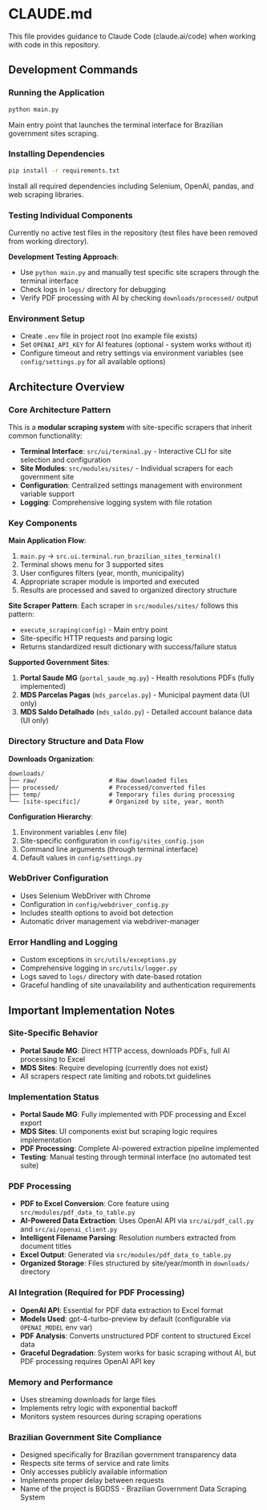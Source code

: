 # CLAUDE.md

This file provides guidance to Claude Code (claude.ai/code) when working with code in this repository.

## Development Commands

### Running the Application
```bash
python main.py
```
Main entry point that launches the terminal interface for Brazilian government sites scraping.

### Installing Dependencies
```bash
pip install -r requirements.txt
```
Install all required dependencies including Selenium, OpenAI, pandas, and web scraping libraries.

### Testing Individual Components
Currently no active test files in the repository (test files have been removed from working directory).

**Development Testing Approach**:
- Use `python main.py` and manually test specific site scrapers through the terminal interface
- Check logs in `logs/` directory for debugging
- Verify PDF processing with AI by checking `downloads/processed/` output

### Environment Setup
- Create `.env` file in project root (no example file exists)
- Set `OPENAI_API_KEY` for AI features (optional - system works without it)
- Configure timeout and retry settings via environment variables (see `config/settings.py` for all available options)

## Architecture Overview

### Core Architecture Pattern
This is a **modular scraping system** with site-specific scrapers that inherit common functionality:

- **Terminal Interface**: `src/ui/terminal.py` - Interactive CLI for site selection and configuration
- **Site Modules**: `src/modules/sites/` - Individual scrapers for each government site
- **Configuration**: Centralized settings management with environment variable support
- **Logging**: Comprehensive logging system with file rotation

### Key Components

**Main Application Flow**:
1. `main.py` → `src.ui.terminal.run_brazilian_sites_terminal()`
2. Terminal shows menu for 3 supported sites
3. User configures filters (year, month, municipality)
4. Appropriate scraper module is imported and executed
5. Results are processed and saved to organized directory structure

**Site Scraper Pattern**:
Each scraper in `src/modules/sites/` follows this pattern:
- `execute_scraping(config)` - Main entry point
- Site-specific HTTP requests and parsing logic
- Returns standardized result dictionary with success/failure status

**Supported Government Sites**:
1. **Portal Saude MG** (`portal_saude_mg.py`) - Health resolutions PDFs (fully implemented)
2. **MDS Parcelas Pagas** (`mds_parcelas.py`) - Municipal payment data (UI only)
3. **MDS Saldo Detalhado** (`mds_saldo.py`) - Detailed account balance data (UI only)

### Directory Structure and Data Flow

**Downloads Organization**:
```
downloads/
├── raw/                    # Raw downloaded files
├── processed/              # Processed/converted files  
├── temp/                   # Temporary files during processing
└── [site-specific]/        # Organized by site, year, month
```

**Configuration Hierarchy**:
1. Environment variables (.env file)
2. Site-specific configuration in `config/sites_config.json`
3. Command line arguments (through terminal interface)  
4. Default values in `config/settings.py`

### WebDriver Configuration
- Uses Selenium WebDriver with Chrome
- Configuration in `config/webdriver_config.py`
- Includes stealth options to avoid bot detection
- Automatic driver management via webdriver-manager

### Error Handling and Logging
- Custom exceptions in `src/utils/exceptions.py`
- Comprehensive logging in `src/utils/logger.py` 
- Logs saved to `logs/` directory with date-based rotation
- Graceful handling of site unavailability and authentication requirements

## Important Implementation Notes

### Site-Specific Behavior
- **Portal Saude MG**: Direct HTTP access, downloads PDFs, full AI processing to Excel
- **MDS Sites**: Require developing (currently does not exist)
- All scrapers respect rate limiting and robots.txt guidelines

### Implementation Status
- **Portal Saude MG**: Fully implemented with PDF processing and Excel export
- **MDS Sites**: UI components exist but scraping logic requires implementation
- **PDF Processing**: Complete AI-powered extraction pipeline implemented
- **Testing**: Manual testing through terminal interface (no automated test suite)

### PDF Processing
- **PDF to Excel Conversion**: Core feature using `src/modules/pdf_data_to_table.py`
- **AI-Powered Data Extraction**: Uses OpenAI API via `src/ai/pdf_call.py` and `src/ai/openai_client.py`
- **Intelligent Filename Parsing**: Resolution numbers extracted from document titles  
- **Excel Output**: Generated via `src/modules/pdf_data_to_table.py`
- **Organized Storage**: Files structured by site/year/month in `downloads/` directory

### AI Integration (Required for PDF Processing)
- **OpenAI API**: Essential for PDF data extraction to Excel format
- **Models Used**: gpt-4-turbo-preview by default (configurable via `OPENAI_MODEL` env var)
- **PDF Analysis**: Converts unstructured PDF content to structured Excel data
- **Graceful Degradation**: System works for basic scraping without AI, but PDF processing requires OpenAI API key

### Memory and Performance
- Uses streaming downloads for large files
- Implements retry logic with exponential backoff
- Monitors system resources during scraping operations

### Brazilian Government Site Compliance
- Designed specifically for Brazilian government transparency data
- Respects site terms of service and rate limits
- Only accesses publicly available information
- Implements proper delay between requests
- Name of the project is BGDSS - Brazilian Government Data Scraping System